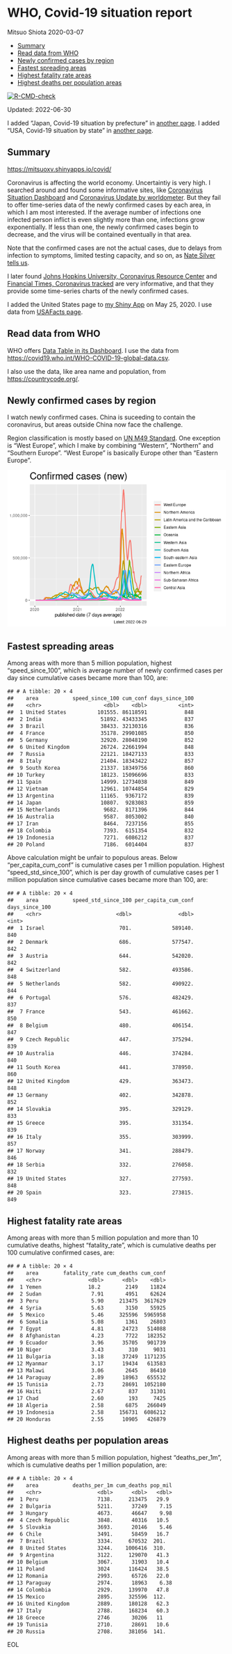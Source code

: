 WHO, Covid-19 situation report
================
Mitsuo Shiota
2020-03-07

-   [Summary](#summary)
-   [Read data from WHO](#read-data-from-who)
-   [Newly confirmed cases by region](#newly-confirmed-cases-by-region)
-   [Fastest spreading areas](#fastest-spreading-areas)
-   [Highest fatality rate areas](#highest-fatality-rate-areas)
-   [Highest deaths per population
    areas](#highest-deaths-per-population-areas)

<!-- badges: start -->

[![R-CMD-check](https://github.com/mitsuoxv/covid/actions/workflows/R-CMD-check.yaml/badge.svg)](https://github.com/mitsuoxv/covid/actions/workflows/R-CMD-check.yaml)
<!-- badges: end -->

Updated: 2022-06-30

I added “Japan, Covid-19 situation by prefecture” in [another
page](Japan.md). I added “USA, Covid-19 situation by state” in [another
page](USA.md).

## Summary

<https://mitsuoxv.shinyapps.io/covid/>

Coronavirus is affecting the world economy. Uncertaintiy is very high. I
searched around and found some informative sites, like [Coronavirus
Situation
Dashboard](https://who.maps.arcgis.com/apps/opsdashboard/index.html#/c88e37cfc43b4ed3baf977d77e4a0667)
and [Coronavirus Update by
worldometer](https://www.worldometers.info/coronavirus/). But they fail
to offer time-series data of the newly confirmed cases by each area, in
which I am most interested. If the average number of infections one
infected person inflict is even slightly more than one, infections grow
exponentially. If less than one, the newly confirmed cases begin to
decrease, and the virus will be contained eventually in that area.

Note that the confirmed cases are not the actual cases, due to delays
from infection to symptoms, limited testing capacity, and so on, as
[Nate Silver tells
us](https://fivethirtyeight.com/features/coronavirus-case-counts-are-meaningless/).

I later found [Johns Hopkins University, Coronavirus Resource
Center](https://coronavirus.jhu.edu/) and [Financial Times, Coronavirus
tracked](https://www.ft.com/content/a26fbf7e-48f8-11ea-aeb3-955839e06441)
are very informative, and that they provide some time-series charts of
the newly confirmed cases.

I added the United States page to [my Shiny
App](https://mitsuoxv.shinyapps.io/covid/) on May 25, 2020. I use data
from [USAFacts
page](https://usafacts.org/visualizations/coronavirus-covid-19-spread-map/).

## Read data from WHO

WHO offers [Data Table in its Dashboard](https://covid19.who.int/table).
I use the data from
<https://covid19.who.int/WHO-COVID-19-global-data.csv>.

I also use the data, like area name and population, from
<https://countrycode.org/>.

## Newly confirmed cases by region

I watch newly confirmed cases. China is suceeding to contain the
coronavirus, but areas outside China now face the challenge.

Region classification is mostly based on [UN M49
Standard](https://unstats.un.org/unsd/methodology/m49/). One exception
is “West Europe”, which I make by combining “Western”, “Northern” and
“Southern Europe”. “West Europe” is basically Europe other than “Eastern
Europe”.

![](README_files/figure-gfm/chart-1.png)<!-- -->

## Fastest spreading areas

Among areas with more than 5 million population, highest
“speed_since_100”, which is average number of newly confirmed cases per
day since cumulative cases became more than 100, are:

    ## # A tibble: 20 × 4
    ##    area           speed_since_100 cum_conf days_since_100
    ##    <chr>                    <dbl>    <dbl>          <int>
    ##  1 United States          101555. 86118591            848
    ##  2 India                   51892. 43433345            837
    ##  3 Brazil                  38433. 32130316            836
    ##  4 France                  35178. 29901085            850
    ##  5 Germany                 32920. 28048190            852
    ##  6 United Kingdom          26724. 22661994            848
    ##  7 Russia                  22121. 18427133            833
    ##  8 Italy                   21404. 18343422            857
    ##  9 South Korea             21337. 18349756            860
    ## 10 Turkey                  18123. 15096696            833
    ## 11 Spain                   14999. 12734038            849
    ## 12 Vietnam                 12961. 10744854            829
    ## 13 Argentina               11165.  9367172            839
    ## 14 Japan                   10807.  9283083            859
    ## 15 Netherlands              9682.  8171396            844
    ## 16 Australia                9587.  8053002            840
    ## 17 Iran                     8464.  7237156            855
    ## 18 Colombia                 7393.  6151354            832
    ## 19 Indonesia                7271.  6086212            837
    ## 20 Poland                   7186.  6014404            837

Above calculation might be unfair to populous areas. Below
“per_capita_cum_conf” is cumulative cases per 1 million population.
Highest “speed_std_since_100”, which is per day growth of cumulative
cases per 1 million population since cumulative cases became more than
100, are:

    ## # A tibble: 20 × 4
    ##    area           speed_std_since_100 per_capita_cum_conf days_since_100
    ##    <chr>                        <dbl>               <dbl>          <int>
    ##  1 Israel                        701.             589140.            840
    ##  2 Denmark                       686.             577547.            842
    ##  3 Austria                       644.             542020.            842
    ##  4 Switzerland                   582.             493586.            848
    ##  5 Netherlands                   582.             490922.            844
    ##  6 Portugal                      576.             482429.            837
    ##  7 France                        543.             461662.            850
    ##  8 Belgium                       480.             406154.            847
    ##  9 Czech Republic                447.             375294.            839
    ## 10 Australia                     446.             374284.            840
    ## 11 South Korea                   441.             378950.            860
    ## 12 United Kingdom                429.             363473.            848
    ## 13 Germany                       402.             342878.            852
    ## 14 Slovakia                      395.             329129.            833
    ## 15 Greece                        395.             331354.            839
    ## 16 Italy                         355.             303999.            857
    ## 17 Norway                        341.             288479.            846
    ## 18 Serbia                        332.             276058.            832
    ## 19 United States                 327.             277593.            848
    ## 20 Spain                         323.             273815.            849

## Highest fatality rate areas

Among areas with more than 5 million population and more than 10
cumulative deaths, highest “fatality_rate”, which is cumulative deaths
per 100 cumulative confirmed cases, are:

    ## # A tibble: 20 × 4
    ##    area        fatality_rate cum_deaths cum_conf
    ##    <chr>               <dbl>      <dbl>    <dbl>
    ##  1 Yemen               18.2        2149    11824
    ##  2 Sudan                7.91       4951    62624
    ##  3 Peru                 5.90     213475  3617629
    ##  4 Syria                5.63       3150    55925
    ##  5 Mexico               5.46     325596  5965958
    ##  6 Somalia              5.08       1361    26803
    ##  7 Egypt                4.81      24723   514088
    ##  8 Afghanistan          4.23       7722   182352
    ##  9 Ecuador              3.96      35705   901739
    ## 10 Niger                3.43        310     9031
    ## 11 Bulgaria             3.18      37249  1171235
    ## 12 Myanmar              3.17      19434   613583
    ## 13 Malawi               3.06       2645    86410
    ## 14 Paraguay             2.89      18963   655532
    ## 15 Tunisia              2.73      28691  1052180
    ## 16 Haiti                2.67        837    31301
    ## 17 Chad                 2.60        193     7425
    ## 18 Algeria              2.58       6875   266049
    ## 19 Indonesia            2.58     156731  6086212
    ## 20 Honduras             2.55      10905   426879

## Highest deaths per population areas

Among areas with more than 5 million population, highest
“deaths_per_1m”, which is cumulative deaths per 1 million population,
are:

    ## # A tibble: 20 × 4
    ##    area           deaths_per_1m cum_deaths pop_mil
    ##    <chr>                  <dbl>      <dbl>   <dbl>
    ##  1 Peru                   7138.     213475   29.9 
    ##  2 Bulgaria               5211.      37249    7.15
    ##  3 Hungary                4673.      46647    9.98
    ##  4 Czech Republic         3848.      40316   10.5 
    ##  5 Slovakia               3693.      20146    5.46
    ##  6 Chile                  3491.      58459   16.7 
    ##  7 Brazil                 3334.     670532  201.  
    ##  8 United States          3244.    1006416  310.  
    ##  9 Argentina              3122.     129070   41.3 
    ## 10 Belgium                3067.      31903   10.4 
    ## 11 Poland                 3024      116424   38.5 
    ## 12 Romania                2993.      65726   22.0 
    ## 13 Paraguay               2974.      18963    6.38
    ## 14 Colombia               2929.     139970   47.8 
    ## 15 Mexico                 2895.     325596  112.  
    ## 16 United Kingdom         2889.     180128   62.3 
    ## 17 Italy                  2788.     168234   60.3 
    ## 18 Greece                 2746       30206   11   
    ## 19 Tunisia                2710.      28691   10.6 
    ## 20 Russia                 2708.     381056  141.

EOL
